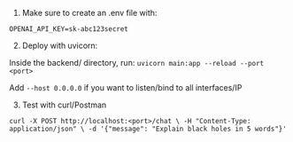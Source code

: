 1. Make sure to create an .env file with:

`OPENAI_API_KEY=sk-abc123secret`

2. Deploy with uvicorn:

Inside the backend/ directory, run:
`uvicorn main:app --reload --port <port>`

Add `--host 0.0.0.0` if you want to listen/bind to all interfaces/IP

3. Test with curl/Postman

`curl -X POST http://localhost:<port>/chat \
  -H "Content-Type: application/json" \
  -d '{"message": "Explain black holes in 5 words"}' `

